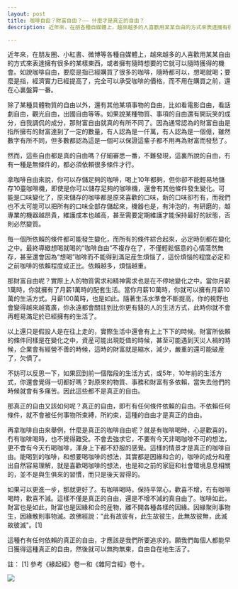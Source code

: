 ```yaml
---
layout: post
title: 咖啡自由？財富自由？—— 什麼才是真正的自由？
description: 近年來，在朋各種自媒體上，越來越多的人喜歡用某某自由的方式來表達擁有很多的某樣東西，或者擁有隨時想要的它就可以隨時獲得的機會。但，這是真的自由嗎？什麼才是真正的自由呢？

---
```


近年來，在朋友圈、小紅書、微博等各種自媒體上，越來越多的人喜歡用某某自由的方式來表達擁有很多的某樣東西，或者擁有隨時想要的它就可以隨時獲得的機會。如說咖啡自由，要麼是指已經購買了很多的咖啡，隨時都可以，想喝就喝；要麼是指，經濟實力已經提高了，完全可以承受咖啡的價格，而不用在購買之前，還在心裏盤算一番。

除了某種具體物質的自由以外，還有其他某項事物的自由，比如看電影自由，看話劇自由，觀光自由，出國自由等等。如果說某種物質、事項的自由還有開玩笑的成分，自我調侃的成分，那財富自由就真的有所不同了。因為通常認為的財富自由是指所擁有的財富達到了一定的數量，有人認為是一仟萬，有人認為是一個億，雖然數字有所不同，但多數都認為這是一個可以保證這輩子都不用再為財富而發愁了。

然而，這些自由都是真的自由嗎？仔細審思一番，不難發現，這裏所說的自由，冇有一種是無條件的，都必須依賴很多條件才行。

拿咖啡自由來說，你可以存儲足夠的咖啡，喝上10年都夠，但你卻不能輕易地儲存10臺咖啡機，即使是你可以儲存足夠的咖啡機，還會有其他條件發生變化。可能是口味變化了，原來儲存的咖啡都是原來喜歡的口味，新的口味卻冇有，而我們也不太可能可以把所有的口味全部存儲起來，機器也是，有沖泡的，有研磨的，越專業的機器越昂貴，維護成本也越高，甚至需要定期維護才能保持最好的狀態，否則必然變質。

每一個所依賴的條件都可能發生變化，而所有的條件綜合起來，必定時刻都在變化之中。最終導緻想喝就喝的“咖啡自由”不複存在了，不僅輕鬆愜意的心情蕩然無存，甚至還會因為“想喝”咖啡而不能得到滿足産生煩惱了，這份煩惱的程度必定和之前咖啡的依賴程度成正比。依賴越多，煩惱越重。

那財富自由呢？實際上人的物質需求和精神需求也是在不停地變化之中。當你月薪1萬時，你就擁有了月薪1萬時的配套生活。當你月薪10萬時，你就可以擁有月薪10萬的生活方式。月薪100萬時，也是如此。隨著生活水準會不斷提高，你的視野也會變得越來越寬廣，你永遠都會關註到比你更有錢的人的生活方式，此時你就不會再輕易滿足於已經擁有的生活了。

以上還只是假設人是在往上走的，實際生活中還會有上上下下的時候。財富所依賴的條件同樣是在變化之中，資産可能出現貶值的時候，甚至可能遇到天災人禍的時候，企業會有經營不善的時候，這時的財富就是縮水，減少，嚴重的還可能破産了，欠債了。

不妨可以反思一下，如果回到前一個階段的生活方式，或5年，10年前的生活方式，你還會覺得一切都好嗎？對原來的物質、事務和財富有多依賴，當失去他們的時候就會有多痛苦。因此這些都不是真正的自由。

那真正的自由又該如何呢？真正的自由，即冇有任何條件依賴的自由。不依賴任何條件，就不會被任何事物所束縛，所約束，這種的自由才是真正的自由。

再拿咖啡自由來舉例，什麼是真正的咖啡自由呢？就是有咖啡喝時，心是歡喜的，冇有咖啡喝時，也不覺得難受。不會去強求它，不要有今天非喝咖啡不可的想法，更不會有今天冇喝咖啡，渾身上下都不舒服的感覺。這樣的情景才是真正的咖啡自由。能喝到的咖啡，和想要喝咖啡的想法，其實都是因緣和合的，咖啡的成分和産出自然容易理解，就是喜歡喝咖啡的想法，也是和之前的家庭和社會環境息息相關的，並不是與生俱來的習慣，而只是後天習得的。

如果可以更進一步，那就更好了。有咖啡喝時，保持平常心，歡喜不增，冇有咖啡喝時，歡喜不減。這樣不僅是真正的自由，還是不增不減的真自由了。咖啡如此，財富也是如此，財富也是因緣和合的産物，離不開各種各樣的因緣。因緣聚則事物生，因緣散則事物滅。故佛經說："此有故彼有，此生故彼生，此無故彼無，此滅故彼滅"。[1]

這種冇有任何依賴的真正的自由，才應該是我們所要追求的。願我們每個人都能早日獲得這種真正的自由，然後就可以無拘無束，自由自在地生活了。

註​：
[1] 參考《緣起經》卷一和《雜阿含經》卷十。

![](../images/2022-06-05-13-06-37.png)

